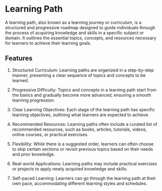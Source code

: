 # Learning Path

A learning path, also known as a learning journey or curriculum, is a structured and progressive roadmap designed to guide individuals through the process of acquiring knowledge and skills in a specific subject or domain. It outlines the essential topics, concepts, and resources necessary for learners to achieve their learning goals.

## Features

1. Structured Curriculum: Learning paths are organized in a step-by-step manner, presenting a clear sequence of topics and concepts to be learned.

2. Progressive Difficulty: Topics and concepts in a learning path start from the basics and gradually become more advanced, ensuring a smooth learning progression.

3. Clear Learning Objectives: Each stage of the learning path has specific learning objectives, outlining what learners are expected to achieve.

4. Recommended Resources: Learning paths often include a curated list of recommended resources, such as books, articles, tutorials, videos, online courses, or practical exercises.

5. Flexibility: While there is a suggested order, learners can often choose to skip certain sections or revisit previous topics based on their needs and prior knowledge.

6. Real-world Applications: Learning paths may include practical exercises or projects to apply newly acquired knowledge and skills.

7. Self-paced Learning: Learners can go through the learning path at their own pace, accommodating different learning styles and schedules.

